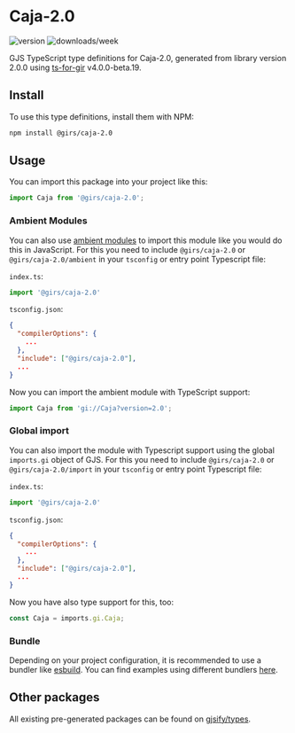 
# Caja-2.0

![version](https://img.shields.io/npm/v/@girs/caja-2.0)
![downloads/week](https://img.shields.io/npm/dw/@girs/caja-2.0)


GJS TypeScript type definitions for Caja-2.0, generated from library version 2.0.0 using [ts-for-gir](https://github.com/gjsify/ts-for-gir) v4.0.0-beta.19.


## Install

To use this type definitions, install them with NPM:
```bash
npm install @girs/caja-2.0
```

## Usage

You can import this package into your project like this:
```ts
import Caja from '@girs/caja-2.0';
```

### Ambient Modules

You can also use [ambient modules](https://github.com/gjsify/ts-for-gir/tree/main/packages/cli#ambient-modules) to import this module like you would do this in JavaScript.
For this you need to include `@girs/caja-2.0` or `@girs/caja-2.0/ambient` in your `tsconfig` or entry point Typescript file:

`index.ts`:
```ts
import '@girs/caja-2.0'
```

`tsconfig.json`:
```json
{
  "compilerOptions": {
    ...
  },
  "include": ["@girs/caja-2.0"],
  ...
}
```

Now you can import the ambient module with TypeScript support: 

```ts
import Caja from 'gi://Caja?version=2.0';
```

### Global import

You can also import the module with Typescript support using the global `imports.gi` object of GJS.
For this you need to include `@girs/caja-2.0` or `@girs/caja-2.0/import` in your `tsconfig` or entry point Typescript file:

`index.ts`:
```ts
import '@girs/caja-2.0'
```

`tsconfig.json`:
```json
{
  "compilerOptions": {
    ...
  },
  "include": ["@girs/caja-2.0"],
  ...
}
```

Now you have also type support for this, too:

```ts
const Caja = imports.gi.Caja;
```

### Bundle

Depending on your project configuration, it is recommended to use a bundler like [esbuild](https://esbuild.github.io/). You can find examples using different bundlers [here](https://github.com/gjsify/ts-for-gir/tree/main/examples).

## Other packages

All existing pre-generated packages can be found on [gjsify/types](https://github.com/gjsify/types).

